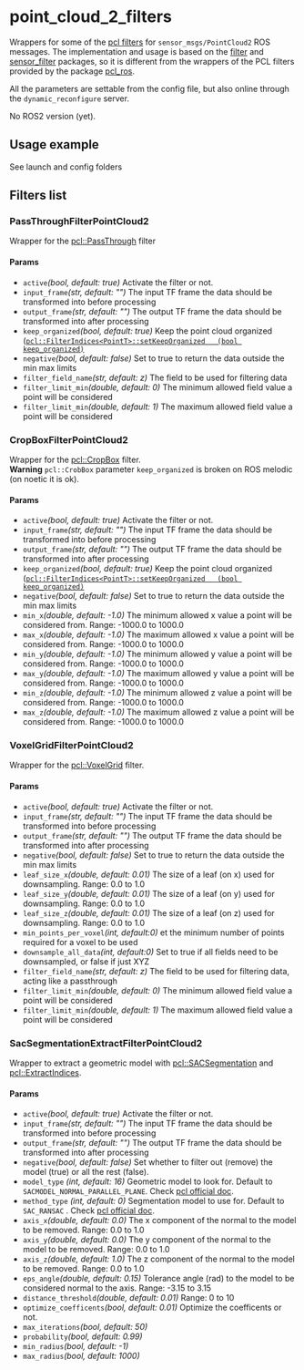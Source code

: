 # point_cloud_2_filters
Wrappers for some of the [pcl filters](https://pointclouds.org/documentation/group__filters.html) for `sensor_msgs/PointCloud2` ROS messages. The implementation and usage is based on the [filter](https://wiki.ros.org/filters) and [sensor_filter](https://wiki.ros.org/sensor_filters) packages, so it is different from the wrappers of the PCL filters provided by the package [pcl_ros](https://wiki.ros.org/pcl_ros/Tutorials/filters).

All the parameters are settable from the config file, but also online through the `dynamic_reconfigure` server.

No ROS2 version (yet).

## Usage example
See launch and config folders

## Filters list
### PassThroughFilterPointCloud2
Wrapper for the [pcl::PassThrough](https://pointclouds.org/documentation/classpcl_1_1_pass_through_3_01pcl_1_1_p_c_l_point_cloud2_01_4.html) filter 
#### Params
-  `active`*(bool, default: true)* Activate the filter or not.
-  `input_frame`*(str, default: "")* The input TF frame the data should be transformed into before processing
-  `output_frame`*(str, default: "")* The output TF frame the data should be transformed into after processing
-  `keep_organized`*(bool, default: true)* Keep the point cloud organized ([`pcl::FilterIndices<PointT>::setKeepOrganized	(bool keep_organized)`](https://pointclouds.org/documentation/classpcl_1_1_filter_indices.html#a21eb00357056c0cc432cd03afa84d08c)
-  `negative`*(bool, default: false)* Set to true to return the data outside the min max limits
-  `filter_field_name`*(str, default: z)* The field to be used for filtering data
-  `filter_limit_min`*(double, default: 0)* The minimum allowed field value a point will be considered
-  `filter_limit_min`*(double, default: 1)* The maximum allowed field value a point will be considered

### CropBoxFilterPointCloud2
Wrapper for the [pcl::CropBox](https://pointclouds.org/documentation/classpcl_1_1_crop_box_3_01pcl_1_1_p_c_l_point_cloud2_01_4.html) filter.  
**Warning** `pcl::CrobBox` parameter `keep_organized` is broken on ROS melodic (on noetic it is ok).
#### Params
-  `active`*(bool, default: true)* Activate the filter or not.
-  `input_frame`*(str, default: "")* The input TF frame the data should be transformed into before processing
-  `output_frame`*(str, default: "")* The output TF frame the data should be transformed into after processing
-  `keep_organized`*(bool, default: true)* Keep the point cloud organized ([`pcl::FilterIndices<PointT>::setKeepOrganized	(bool keep_organized)`](https://pointclouds.org/documentation/classpcl_1_1_filter_indices.html#a21eb00357056c0cc432cd03afa84d08c)
-  `negative`*(bool, default: false)* Set to true to return the data outside the min max limits
-  `min_x`*(double, default: -1.0)* The minimum allowed x value a point will be considered from. Range: -1000.0 to 1000.0
-  `max_x`*(double, default: -1.0)* The maximum allowed x value a point will be considered from. Range: -1000.0 to 1000.0
-  `min_y`*(double, default: -1.0)* The minimum allowed y value a point will be considered from. Range: -1000.0 to 1000.0
-  `max_y`*(double, default: -1.0)* The maximum allowed y value a point will be considered from. Range: -1000.0 to 1000.0
-  `min_z`*(double, default: -1.0)* The minimum allowed z value a point will be considered from. Range: -1000.0 to 1000.0
-  `max_z`*(double, default: -1.0)* The maximum allowed z value a point will be considered from. Range: -1000.0 to 1000.0

### VoxelGridFilterPointCloud2
Wrapper for the [pcl::VoxelGrid](https://pointclouds.org/documentation/classpcl_1_1_voxel_grid.html) filter.  
#### Params
-  `active`*(bool, default: true)* Activate the filter or not.
-  `input_frame`*(str, default: "")* The input TF frame the data should be transformed into before processing
-  `output_frame`*(str, default: "")* The output TF frame the data should be transformed into after processing
-  `negative`*(bool, default: false)* Set to true to return the data outside the min max limits
-  `leaf_size_x`*(double, default: 0.01)* The size of a leaf (on x) used for downsampling. Range: 0.0 to 1.0
-  `leaf_size_y`*(double, default: 0.01)* The size of a leaf (on y) used for downsampling. Range: 0.0 to 1.0
-  `leaf_size_z`*(double, default: 0.01)* The size of a leaf (on z) used for downsampling. Range: 0.0 to 1.0
-  `min_points_per_voxel`*(int, default:0)* et the minimum number of points required for a voxel to be used
-  `downsample_all_data`*(int, default:0)* Set to true if all fields need to be downsampled, or false if just XYZ
-  `filter_field_name`*(str, default: z)* The field to be used for filtering data, acting like a passthrough
-  `filter_limit_min`*(double, default: 0)* The minimum allowed field value a point will be considered
-  `filter_limit_min`*(double, default: 1)* The maximum allowed field value a point will be considered

### SacSegmentationExtractFilterPointCloud2
Wrapper to extract a geometric model with [pcl::SACSegmentation]() and [pcl::ExtractIndices]().
#### Params
-  `active`*(bool, default: true)* Activate the filter or not.
-  `input_frame`*(str, default: "")* The input TF frame the data should be transformed into before processing
-  `output_frame`*(str, default: "")* The output TF frame the data should be transformed into after processing
-  `negative`*(bool, default: false)* Set whether to filter out (remove) the model (true) or all the rest (false).
- `model_type` *(int, default: 16)* Geometric model to look for. Default to `SACMODEL_NORMAL_PARALLEL_PLANE`. Check [pcl official doc](https://pointclouds.org/documentation/group__sample__consensus.html).
- `method_type` *(int, default: 0)* Segmentation model to use for. Default to `SAC_RANSAC` . Check [pcl official doc](https://pointclouds.org/documentation/group__sample__consensus.html).
-  `axis_x`*(double, default: 0.0)* The x component of the normal to the model to be removed. Range: 0.0 to 1.0
-  `axis_y`*(double, default: 0.0)* The y component of the normal to the model to be removed. Range: 0.0 to 1.0
-  `axis_z`*(double, default: 1.0)* The z component of the normal to the model to be removed. Range: 0.0 to 1.0
-  `eps_angle`*(double, default: 0.15)* Tolerance angle (rad) to the model to be considered normal to the axis. Range: -3.15 to 3.15
-  `distance_threshold`*(double, default: 0.01)*  Range: 0 to 10
-  `optimize_coefficents`*(bool, default: 0.01)* Optimize the coefficents or not.
-  `max_iterations`*(bool, default: 50)* 
-  `probability`*(bool, default: 0.99)* 
-  `min_radius`*(bool, default: -1)* 
-  `max_radius`*(bool, default: 1000)* 

